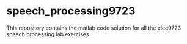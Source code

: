 # speech_processing9723
This repository contains the matlab code solution for all the elec9723 speech processing lab exercises
